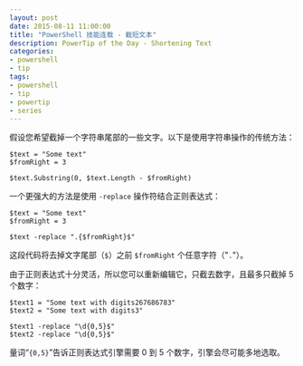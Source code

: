 ```yaml
---
layout: post
date: 2015-08-11 11:00:00
title: "PowerShell 技能连载 - 截短文本"
description: PowerTip of the Day - Shortening Text
categories:
- powershell
- tip
tags:
- powershell
- tip
- powertip
- series
---
```

假设您希望截掉一个字符串尾部的一些文字。以下是使用字符串操作的传统方法：

    $text = "Some text"
    $fromRight = 3

    $text.Substring(0, $text.Length - $fromRight)

一个更强大的方法是使用 `-replace` 操作符结合正则表达式：

    $text = "Some text"
    $fromRight = 3

    $text -replace ".{$fromRight}$"

这段代码将去掉文字尾部（`$`）之前 `$fromRight` 个任意字符（"`.`"）。

由于正则表达式十分灵活，所以您可以重新编辑它，只截去数字，且最多只截掉 5 个数字：

    $text1 = "Some text with digits267686783"
    $text2 = "Some text with digits3"

    $text1 -replace "\d{0,5}$"
    $text2 -replace "\d{0,5}$"

量词“`{0,5}`”告诉正则表达式引擎需要 0 到 5 个数字，引擎会尽可能多地选取。

<!--本文国际来源：[Shortening Text](http://community.idera.com/powershell/powertips/b/tips/posts/shortening-text)-->
